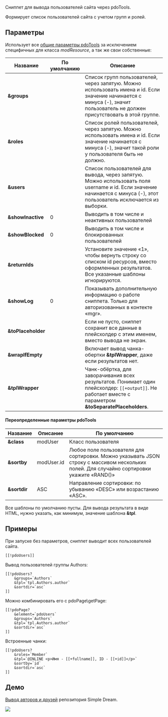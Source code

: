 Сниппет для вывода пользователей сайта через pdoTools.

Формирует список пользователей сайта с учетом групп и ролей. 

## Параметры

Использует все [общие параметры pdoTools][1] за исключением специфичных для класса *modResource*, а так же свои собственные:

Название			| По умолчанию	| Описание
--------------------|---------------|------------------------------------------------------------------------------------------
**&groups**			|  				| Список групп пользователей, через запятую. Можно использовать имена и id. Если значение начинается с минуса (-), значит пользователь не должен присутствовать в этой группе.
**&roles**			|  				| Список ролей пользователей, через запятую. Можно использовать имена и id. Если значение начинается с минуса (-), значит такой роли у пользователя быть не должно.
**&users**			|  				| Список пользователей для вывода, через запятую. Можно использовать поля username и id. Если значение начинается с минуса (-), этот пользователь исключается из выборки.
**&showInactive**	| 0				| Выводить в том числе и неактивных пользователей
**&showBlocked**	| 0				| Выводить в том числе и блокированных пользователей
**&returnIds**		|  				| Установите значение «1», чтобы вернуть строку со списком id ресурсов, вместо оформленных результатов. Все указанные шаблоны игнорируются.
**&showLog**		| 0				| Показывать дополнительную информацию о работе сниппета. Только для авторизованных в контекте «mgr».
**&toPlaceholder**	|  				| Если не пусто, сниппет сохранит все данные в плейсхолдер с этим именем, вместо вывода не экран.
**&wrapIfEmpty**	|  				| Включает вывод чанка-обертки **&tplWrapper**, даже если результатов нет.
**&tplWrapper**		|  				| Чанк-обёртка, для заворачивания всех результатов. Понимает один плейсхолдер: `[[+output]]`. Не работает вместе с параметром **&toSeparatePlaceholders**.


#### Переопределенные параметры pdoTools

Название	| Описание | По умолчанию
------------|---|---
**&class**	| modUser	| Класс пользователя
**&sortby**	| modUser.id| Любое поле пользователя для сортировки. Можно указывать JSON строку с массивом нескольких полей. Для случайно сортировки укажите «RAND()»
**&sortdir**| ASC		| Направление сортировки: по убыванию «DESC» или возрастанию «ASC».

Все шаблоны по умолчанию пусты. Для вывода результата в виде HTML, нужно указать, как минимум, значение шаблона **&tpl**.

## Примеры
При запуске без параметров, сниппет выводит всех пользователей сайта.
```
[[!pdoUsers]]
```

Вывод пользователей группы Authors:
```
[[!pdoUsers?
	&groups=`Authors`
	&tpl=`tpl.Authors.author`
	&sortdir=`asc`
]]
```

Можно комбинировать его с pdoPage\getPage:
```
[[!pdoPage?
	&element=`pdoUsers`
	&groups=`Authors`
	&tpl=`tpl.Authors.author`
	&sortdir=`asc`
]]
```

Встроенные чанки:
```
[[!pdoUsers?
	&roles=`Member`
	&tpl=`@INLINE <p>Имя - [[+fullname]], ID - [[+id]]</p>`
	&sortby=`id`
	&sortdir=`asc`
]]
```

## Демо
[Вывод авторов и друзей][2] репозитория Simple Dream.

[![](http://st.bezumkin.ru/files/b/7/9/b792406326ccd13a79ce417c6e7d2306s.jpg)](http://st.bezumkin.ru/files/b/7/9/b792406326ccd13a79ce417c6e7d2306.png)

[1]: /ru/01_Компоненты/01_pdoTools/04_Общие_параметры.md
[2]: http://store.simpledream.ru/friends.html
